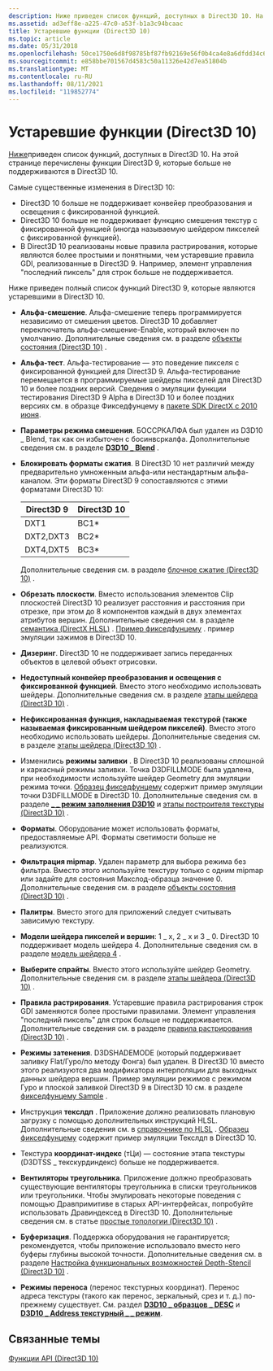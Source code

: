 ```yaml
---
description: Ниже приведен список функций, доступных в Direct3D 10. На этой странице перечислены функции Direct3D 9, которые больше не поддерживаются в Direct3D 10.
ms.assetid: ad3eff8e-a225-47c0-a53f-b1a3c94bcaac
title: Устаревшие функции (Direct3D 10)
ms.topic: article
ms.date: 05/31/2018
ms.openlocfilehash: 50ce1750e6d8f98785bf87fb92169e56f0b4ca4e8a6dfdd34c6174a8c3087eb3
ms.sourcegitcommit: e858bbe701567d4583c50a11326e42d7ea51804b
ms.translationtype: MT
ms.contentlocale: ru-RU
ms.lasthandoff: 08/11/2021
ms.locfileid: "119852774"
---
```

# <a name="deprecated-features-direct3d-10"></a>Устаревшие функции (Direct3D 10)

[Ниже](d3d10-graphics-programming-guide-api-features.md)приведен список функций, доступных в Direct3D 10. На этой странице перечислены функции Direct3D 9, которые больше не поддерживаются в Direct3D 10.

Самые существенные изменения в Direct3D 10:

- Direct3D 10 больше не поддерживает конвейер преобразования и освещения с фиксированной функцией.
- Direct3D 10 больше не поддерживает функцию смешения текстур с фиксированной функцией (иногда называемую шейдером пикселей с фиксированной функцией).
- В Direct3D 10 реализованы новые правила растрирования, которые являются более простыми и понятными, чем устаревшие правила GDI, реализованные в Direct3D 9. Например, элемент управления "последний пиксель" для строк больше не поддерживается.

Ниже приведен полный список функций Direct3D 9, которые являются устаревшими в Direct3D 10.

- **Альфа-смешение**. Альфа-смешение теперь программируется независимо от смешения цветов. Direct3D 10 добавляет переключатель альфа-смешение-Enable, который включен по умолчанию. Дополнительные сведения см. в разделе [объекты состояния (Direct3D 10)](d3d10-graphics-programming-guide-api-features-state-objects.md) .
- **Альфа-тест**. Альфа-тестирование — это поведение пикселя с фиксированной функцией для Direct3D 9. Альфа-тестирование перемещается в программируемые шейдеры пикселей для Direct3D 10 и более поздних версий. Сведения о эмуляции функции тестирования Direct3D 9 Alpha в Direct3D 10 и более поздних версиях см. в образце Фикседфунцему в [пакете SDK DirectX с 2010 июня](https://www.microsoft.com/download/en/details.aspx?id=6812).
- **Параметры режима смешения**. БОССРКАЛФА был удален из D3D10 \_ Blend, так как он избыточен с босинвсркалфа. Дополнительные сведения см. в разделе [**D3D10 \_ Blend**](/windows/desktop/api/D3D10/ne-d3d10-d3d10_blend) .
- **Блокировать форматы сжатия**. В Direct3D 10 нет различий между предварительно умноженным альфа-или нестандартным альфа-каналом. Эти форматы Direct3D 9 сопоставляются с этими форматами Direct3D 10: 

    | Direct3D 9 | Direct3D 10 |
    |------------|-------------|
    | DXT1       | BC1\*       |
    | DXT2,DXT3  | BC2\*       |
    | DXT4,DXT5  | BC3\*       |

    

     

    Дополнительные сведения см. в разделе [блочное сжатие (Direct3D 10)](d3d10-graphics-programming-guide-resources-block-compression.md) .

-   **Обрезать плоскости**. Вместо использования элементов Clip плоскостей Direct3D 10 реализует расстояния и расстояния при отрезке, при этом до 8 компонентов каждый в двух элементах атрибутов вершин. Дополнительные сведения см. в разделе [семантика (DirectX HLSL)](../direct3dhlsl/dx-graphics-hlsl-semantics.md) . [Пример фикседфунцему](https://msdn.microsoft.com/library/Ee416406(v=VS.85).aspx) . пример эмуляции зажимов в Direct3D 10.
-   **Дизеринг**. Direct3D 10 не поддерживает запись переданных объектов в целевой объект отрисовки.
-   **Недоступный конвейер преобразования и освещения с фиксированной функцией**. Вместо этого необходимо использовать шейдеры. Дополнительные сведения см. в разделе [этапы шейдера (Direct3D 10)](/previous-versions//bb205146(v=vs.85)) .
-   **Нефиксированная функция, накладываемая текстурой (также называемая фиксированным шейдером пикселей)**. Вместо этого необходимо использовать шейдеры. Дополнительные сведения см. в разделе [этапы шейдера (Direct3D 10)](/previous-versions//bb205146(v=vs.85)) .
-   Изменились **режимы заливки** . В Direct3D 10 реализованы сплошной и каркасный режимы заливки. Точка D3DFILLMODE была удалена, при необходимости используйте шейдер Geometry для эмуляции режима точки. [Образец фикседфунцему](https://msdn.microsoft.com/library/Ee416406(v=VS.85).aspx) содержит пример эмуляции точки D3DFILLMODE в Direct3D 10. Дополнительные сведения см. в разделе [**\_ \_ режим заполнения D3D10**](/windows/desktop/api/D3D10/ne-d3d10-d3d10_fill_mode) и [этапы построителя текстуры (Direct3D 10)](/previous-versions//bb205146(v=vs.85)) .
-   **Форматы**. Оборудование может использовать форматы, предоставляемые API. Форматы светимости больше не реализуются.
-   **Фильтрация mipmap**. Удален параметр для выбора режима без фильтра. Вместо этого используйте текстуру только с одним mipmap или задайте для состояния Макслод-образца значение 0. Дополнительные сведения см. в разделе [объекты состояния (Direct3D 10)](d3d10-graphics-programming-guide-api-features-state-objects.md) .
-   **Палитры**. Вместо этого для приложений следует считывать зависимую текстуру.
-   **Модели шейдера пикселей и вершин**: 1 \_ x, 2 \_ x и 3 \_ 0. Direct3D 10 поддерживает модель шейдера 4. Дополнительные сведения см. в разделе [модель шейдера 4](../direct3dhlsl/dx-graphics-hlsl-sm4.md) .
-   **Выберите спрайты**. Вместо этого используйте шейдер Geometry. Дополнительные сведения см. в разделе [этапы шейдера (Direct3D 10)](/previous-versions//bb205146(v=vs.85)) .
-   **Правила растрирования**. Устаревшие правила растрирования строк GDI заменяются более простыми правилами. Элемент управления "последний пиксель" для строк больше не поддерживается. Дополнительные сведения см. в разделе [правила растрирования (Direct3D 10)](../direct3d11/d3d10-graphics-programming-guide-rasterizer-stage-rules.md) .
-   **Режимы затенения**. D3DSHADEMODE (который поддерживает заливку Flat/Гуро/по методу Фонга) был удален. В Direct3D 10 вместо этого реализуются два модификатора интерполяции для выходных данных шейдера вершин. Пример эмуляции режимов с режимом Гуро и плоской заливкой Direct3D 9 в Direct3D 10 см. в разделе [фикседфунцему Sample](https://msdn.microsoft.com/library/Ee416406(v=VS.85).aspx) .
-   Инструкция **текслдп** . Приложение должно реализовать плановую загрузку с помощью дополнительных инструкций HLSL. Дополнительные сведения см. в [справочнике по HLSL](../direct3dhlsl/dx-graphics-hlsl-reference.md) . [Образец фикседфунцему](https://msdn.microsoft.com/library/Ee416406(v=VS.85).aspx) содержит пример эмуляции Текслдп в Direct3D 10.
-   Текстура **координат-индекс** (тЦи) — состояние этапа текстуры (D3DTSS \_ текскурдиндекс) больше не поддерживается.
-   **Вентиляторы треугольника**. Приложение должно преобразовать существующие вентиляторы треугольника в списки треугольников или треугольники. Чтобы эмулировать некоторые поведения с помощью Дравпримитиве в старых API-интерфейсах, попробуйте использовать Дравиндексед в Direct3D 10. Дополнительные сведения см. в статье [простые топологии (Direct3D 10)](../direct3d11/d3d10-graphics-programming-guide-primitive-topologies.md) .
-   **Буферизация**. Поддержка оборудования не гарантируется; рекомендуется, чтобы приложение использовало вместо него буферы глубины высокой точности. Дополнительные сведения см. в разделе [Настройка функциональных возможностей Depth-Stencil (Direct3D 10)](../direct3d11/d3d10-graphics-programming-guide-depth-stencil.md) .
-   **Режимы переноса** (перенос текстурных координат). Перенос адреса текстуры (такого как перенос, зеркальный, срез и т. д.) по-прежнему существует. См. раздел [**D3D10 \_ образцов \_ DESC**](/windows/desktop/api/D3D10/ns-d3d10-d3d10_sampler_desc) и [**D3D10 \_ Address текстурный \_ \_ режим**](/windows/desktop/api/D3D10/ne-d3d10-d3d10_texture_address_mode).

## <a name="related-topics"></a>Связанные темы

<dl> <dt>

[Функции API (Direct3D 10)](d3d10-graphics-programming-guide-api-features.md)
</dt> </dl>

 

 
